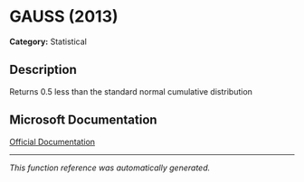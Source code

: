 # GAUSS (2013)

**Category:** Statistical

## Description
Returns 0.5 less than the standard normal cumulative distribution

## Microsoft Documentation
[Official Documentation](https://support.microsoft.com//en-us/office/gauss-function-069f1b4e-7dee-4d6a-a71f-4b69044a6b33)

---
*This function reference was automatically generated.*
